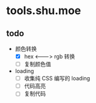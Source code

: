 # tools.shu.moe

## todo

- 颜色转换
  - [X] hex <---> rgb 转换
  - [ ] 复制颜色值
- loading
  - [ ] 收集纯 CSS 编写的 loading
  - [ ] 代码高亮
  - [ ] 复制代码
